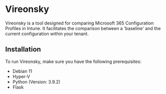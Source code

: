 # Vireonsky

Vireonsky is a tool designed for comparing Microsoft 365 Configuration Profiles in Intune. It facilitates the comparison between a 'baseline' and the current configuration within your tenant.

## Installation

To run Vireonsky, make sure you have the following prerequisites:

- Debian 11
- Hyper-V
- Python (Version: 3.9.2)
- Flask
